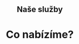 <header class="page-header page-header--centered">
    <h2 class="page-header__subtitle">Naše služby</h2>
    <h1 class="page-header__title">Co nabízíme?</h1>
</header>

<section class="section section--wide section--centered">
    <InfoBox
      title="Rekonstrukce a opravy kanalizací"
      text="Provádíme bezvýkopové opravy a rekonstrukce kanalizací. Používáme k tomu rukávcové inverzní metody INSAK a UV liner. Zaměřujeme se jak na celé stavby, tak na lokální opravy a čištění kanalizací."
      ctaUrl="/sluzby/kanalizace"
      ctaText="Zjistit více"
      imageUrl="/img/frontpage/4.png"
      :imageRight="true"
      :imageBig="true"
      :isBlue="true"
    />
    <InfoBox
      title="Rekonstrukce a opravy vodovodů"
      text="Opravy a rekonstrukce vodovodů realizujeme buď pomocí bezvýkopové metody cementace nebo za použití unikátního UV rukávce SAERTEX-LINER H₂O, který je speciálně určený k sanaci potrubí na pitnou vodu."
      ctaUrl="/sluzby/vodovody"
      ctaText="Zjistit více"
      imageUrl="/img/frontpage/4.png"
      :imageLeft="true"
      :imageBig="true"
      :isWhite="true"
    />
    <InfoBox
      title="Rekonstrukce revizních šachet"
      text="Opravujeme a rekonstruujeme revizní nebo kanalizační šachty různého typu (kruhové i hranaté s proměnlivým průřezem). Využíváme při tom inovativní bezvýkopovou technologii Vertiliner nebo klasickou zednickou metodu."
      ctaUrl="/sluzby/revizni-sachty"
      ctaText="Zjistit více"
      imageUrl="/img/frontpage/4.png"
      :imageRight="true"
      :imageBig="true"
      :isBlue="true"
    />
    <InfoBox
      title="Monitoring a lokální bezvýkopové opravy"
      text="Vlastníme 5 unikátních robotů s nejmodernější technologií. Každý robot se specializuje na určitý druh činnosti a je na to vybaven specifickým nástrojem či kamerou. Roboty ovládá operátor z kabiny vozu."
      ctaUrl="/sluzby/monitoring"
      ctaText="Zjistit více"
      imageUrl="/img/frontpage/4.png"
      :imageLeft="true"
      :imageBig="true"
      :isWhite="true"
    />
</section>